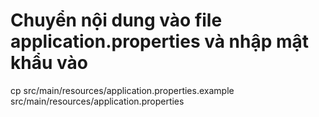 
# Chuyển nội dung vào file application.properties và nhập mật khẩu vào
cp src/main/resources/application.properties.example src/main/resources/application.properties
